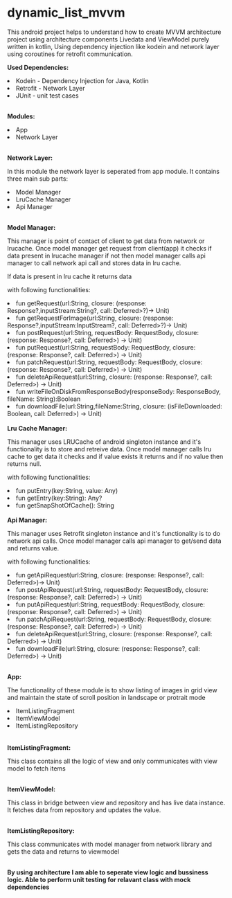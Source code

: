 # dynamic_list_mvvm

This android project helps to understand how to create MVVM architecture project using architecture components Livedata and 
ViewModel purely written in kotlin, Using dependency injection like kodein and network layer using coroutines 
for retrofit communication.

<b>Used Dependencies:</b>
<li>Kodein - Dependency Injection for Java, Kotlin</li>
<li>Retrofit - Network Layer</li>
<li>JUnit  - unit test cases</li>

<br><b>Modules:</b>
<li>App</li>
<li>Network Layer</li>

<br><b>Network Layer:</b>
<p>In this module the network layer is seperated from app module. It contains three main sub parts:</p>
  <li>Model Manager</li>
    <li>LruCache Manager</li>
      <li>Api Manager</li>
      
<br><b>Model Manager:</b>
<p>This manager is point of contact of client to get data from network or lrucache. Once model manager get request from client(app) it checks if
data present in lrucache manager if not then model manager calls api manager to call network api call and stores data in lru 
cache.</p>
<p>If data is present in lru cache it returns data</p>

<p>with following functionalities: </p>
<li>fun getRequest(url:String, closure: (response: Response<ResponseBody>?,inputStream:String?,  call: Deferred<Response<ResponseBody>>?)-> Unit)</li>
    <li>fun getRequestForImage(url:String, closure: (response: Response<ResponseBody>?,inputStream:InputStream?, call: Deferred<Response<ResponseBody>>?)-> Unit)</li>
    <li>fun postRequest(url:String, requestBody: RequestBody, closure: (response: Response<ResponseBody>?, call: Deferred<Response<ResponseBody>>) -> Unit)</li>
    <li>fun putRequest(url:String, requestBody: RequestBody, closure: (response: Response<ResponseBody>?, call: Deferred<Response<ResponseBody>>) -> Unit)</li>
    <li>fun patchRequest(url:String, requestBody: RequestBody, closure: (response: Response<ResponseBody>?, call: Deferred<Response<ResponseBody>>) -> Unit)</li>
    <li>fun deleteApiRequest(url:String, closure: (response: Response<ResponseBody>?, call: Deferred<Response<ResponseBody>>) -> Unit)</li>
    <li>fun writeFileOnDiskFromResponseBody(responseBody: ResponseBody, fileName: String):Boolean</li>
    <li>fun downloadFile(url:String,fileName:String, closure: (isFileDownloaded: Boolean, call: Deferred<Response<ResponseBody>>) -> Unit)</li>
<br>
<b>Lru Cache Manager:</b>

<p>This manager uses LRUCache of android singleton instance and it's functionality is to store and retreive data. Once model manager calls 
lru cache to get data it checks and if value exists it returns and if no value then returns null.</p>
<p>with following functionalities: </p>
<li>fun putEntry(key:String, value: Any)</li>
    <li>fun getEntry(key:String): Any?</li>
<li>    fun getSnapShotOfCache(): String</li>

<br>
<b>Api Manager:</b>

<p>This manager uses Retrofit singleton instance and it's functionality is to do network api calls. Once model manager calls 
api manager to get/send data and returns value.</p>
<p>with following functionalities: </p>
<li>fun getApiRequest(url:String, closure: (response: Response<ResponseBody>?, call: Deferred<Response<ResponseBody>>)-> Unit)</li>
    <li>fun postApiRequest(url:String, requestBody: RequestBody, closure: (response: Response<ResponseBody>?, call: Deferred<Response<ResponseBody>>) -> Unit)</li>
    <li>fun putApiRequest(url:String, requestBody: RequestBody, closure: (response: Response<ResponseBody>?, call: Deferred<Response<ResponseBody>>) -> Unit)</li>
    <li>fun patchApiRequest(url:String, requestBody: RequestBody, closure: (response: Response<ResponseBody>?, call: Deferred<Response<ResponseBody>>) -> Unit)</li>
    <li>fun deleteApiRequest(url:String, closure: (response: Response<ResponseBody>?, call: Deferred<Response<ResponseBody>>) -> Unit)</li>
    <li>fun downloadFile(url:String, closure: (response: Response<ResponseBody>?, call: Deferred<Response<ResponseBody>>) -> Unit)</li>
    
<br><b>App:</b>
    <p>The functionality of these module is to show listing of images in grid view and maintain the state of scroll position
    in landscape or protrait mode</p>
    
<li>ItemListingFragment</li>
<li>ItemViewModel</li>
<li>ItemListingRepository</li>
<br>
<br><b>ItemListingFragment:</b>
<p>This class contains all the logic of view and only communicates with view model to fetch items</p>
    
<br><b>ItemViewModel:</b>
<p>This class in bridge between view and repository and has live data instance. It fetches data from repository and updates 
the value.</p>

<br><b>ItemListingRepository:</b>
<p>This class communicates with model manager from network library and gets the data and returns to viewmodel</p>
    
<br><b>By using architecture I am able to seperate view logic and bussiness logic. Able to perform unit testing for relavant
class with mock dependencies</b>
    
